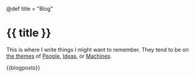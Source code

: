 @def title = "Blog"

# {{ title }}

This is where I write things I might want to remember.
They tend to be on [the themes](/about) of [People](/tag/people/), [Ideas](/tag/ideas/), or [Machines](/tag/machines/).

{{blogposts}}
